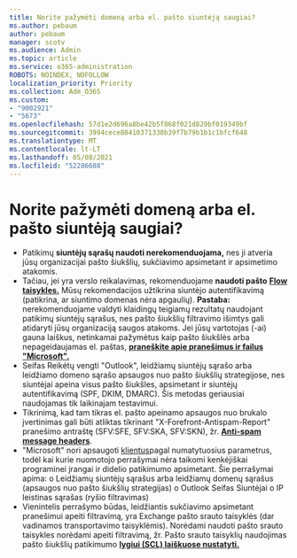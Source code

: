 ```yaml
---
title: Norite pažymėti domeną arba el. pašto siuntėją saugiai?
ms.author: pebaum
author: pebaum
manager: scotv
ms.audience: Admin
ms.topic: article
ms.service: o365-administration
ROBOTS: NOINDEX, NOFOLLOW
localization_priority: Priority
ms.collection: Adm_O365
ms.custom:
- "9002921"
- "5673"
ms.openlocfilehash: 57d1e2d696a8be42b5f868f021d829bf019349bf
ms.sourcegitcommit: 3994cece80410371330b39f7b79b1b1c1bfcf648
ms.translationtype: MT
ms.contentlocale: lt-LT
ms.lasthandoff: 05/08/2021
ms.locfileid: "52286688"
---
```

# <a name="need-to-mark-a-domain-or-email-sender-safe"></a>Norite pažymėti domeną arba el. pašto siuntėją saugiai?

- Patikimų **siuntėjų sąrašų naudoti nerekomenduojama,** nes ji atveria jūsų organizacijai pašto šiukšlių, sukčiavimo apsimetant ir apsimetimo atakomis.
- Tačiau, jei yra verslo reikalavimas, rekomenduojame **naudoti pašto** **[Flow taisykles.](https://docs.microsoft.com/microsoft-365/security/office-365-security/create-safe-sender-lists-in-office-365?view=o365-worldwide#recommended-use-mail-flow-rules)** Mūsų rekomendacijos užtikrina siuntėjo autentifikavimą (patikrina, ar siuntimo domenas nėra apgaulių). **Pastaba:** nerekomenduojame valdyti klaidingų teigiamų rezultatų naudojant patikimų siuntėjų sąrašus, nes pašto šiukšlių filtravimo išimtys gali atidaryti jūsų organizaciją saugos atakoms. Jei jūsų vartotojas (-ai) gauna laiškus, netinkamai pažymėtus kaip pašto šiukšlės arba nepageidaujamas el. paštas, **[praneškite apie pranešimus ir failus "Microsoft".](https://protection.office.com/reportsubmission)**
- Seifas Reikėtų vengti "Outlook", leidžiamų siuntėjų sąrašo arba leidžiamo domeno sąrašo apsaugos nuo pašto šiukšlių strategijose, nes siuntėjai apeina visus pašto šiukšles, apsimetant ir siuntėjų autentifikavimą (SPF, DKIM, DMARC).  Šis metodas geriausiai naudojamas tik laikinajam testavimui.
- Tikrinimą, kad tam tikras el. pašto apeinamo apsaugos nuo brukalo įvertinimas gali būti atliktas tikrinant "X-Forefront-Antispam-Report" pranešimo antraštę (SFV:SFE, SFV:SKA, SFV:SKN), žr. **[Anti-spam message headers](https://docs.microsoft.com/microsoft-365/security/office-365-security/anti-spam-message-headers)**.
- "Microsoft" nori apsaugoti [klientus](https://docs.microsoft.com/microsoft-365/security/office-365-security/secure-by-default#exceptions)pagal numatytuosius parametrus, todėl kai kurie nuomotojo perrašymai nėra taikomi kenkėjiškai programinei įrangai ir didelio patikimumo apsimetant. Šie perrašymai apima: o Leidžiamų siuntėjų sąrašus arba leidžiamų domenų sąrašus (apsaugos nuo pašto šiukšlių strategijas) o Outlook Seifas Siuntėjai o IP leistinas sąrašas (ryšio filtravimas) 
- Vienintelis perrašymo būdas, leidžiantis sukčiavimo apsimetant pranešimui apeiti filtravimą, yra Exchange pašto srauto taisyklės (dar vadinamos transportavimo taisyklėmis). Norėdami naudoti pašto srauto taisykles norėdami apeiti filtravimą, žr. Pašto srauto taisyklių naudojimas pašto šiukšlių patikimumo **[lygiui (SCL) laiškuose nustatyti.](https://docs.microsoft.com/microsoft-365/security/office-365-security/use-mail-flow-rules-to-set-the-spam-confidence-level-scl-in-messages)**